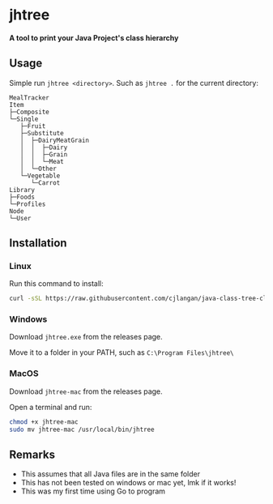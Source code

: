 # jhtree 

#### A tool to print your Java Project's class hierarchy 

## Usage 

Simple run `jhtree <directory>`. Such as `jhtree .` for the current directory:

```
MealTracker
Item
├─Composite
└─Single
   ├─Fruit
   ├─Substitute
   │  ├─DairyMeatGrain
   │  │  ├─Dairy
   │  │  ├─Grain
   │  │  └─Meat
   │  └─Other
   └─Vegetable
      └─Carrot
Library
├─Foods
└─Profiles
Node
└─User
```

## Installation

### Linux

Run this command to install: 

```bash
curl -sSL https://raw.githubusercontent.com/cjlangan/java-class-tree-cli/main/install.sh | sh
```

### Windows 

Download `jhtree.exe` from the releases page.

Move it to a folder in your PATH, such as `C:\Program Files\jhtree\`

### MacOS

Download `jhtree-mac` from the releases page. 

Open a terminal and run: 

```bash
chmod +x jhtree-mac 
sudo mv jhtree-mac /usr/local/bin/jhtree
```

## Remarks 

- This assumes that all Java files are in the same folder
- This has not been tested on windows or mac yet, lmk if it works!
- This was my first time using Go to program
